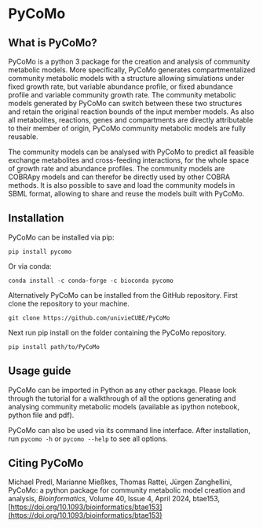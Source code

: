 # PyCoMo
## What is PyCoMo?
PyCoMo is a python 3 package for the creation and analysis of community metabolic models. More specifically, PyCoMo generates compartmentalized community metabolic models with a structure allowing simulations under fixed growth rate, but variable abundance profile, or fixed abundance profile and variable community growth rate. The community metabolic models generated by PyCoMo can switch between these two structures and retain the original reaction bounds of the input member models. As also all metabolites, reactions, genes and compartments are directly attributable to their member of origin, PyCoMo community metabolic models are fully reusable.

The community models can be analysed with PyCoMo to predict all feasible exchange metabolites and cross-feeding interactions, for the whole space of growth rate and abundance profiles. The community models are COBRApy models and can therefor be directly used by other COBRA methods. It is also possible to save and load the community models in SBML format, allowing to share and reuse the models built with PyCoMo.

## Installation
PyCoMo can be installed via pip:
```
pip install pycomo
```
Or via conda:
```
conda install -c conda-forge -c bioconda pycomo
```
Alternatively PyCoMo can be installed from the GitHub repository. First clone the repository to your machine.
```
git clone https://github.com/univieCUBE/PyCoMo
```
Next run pip install on the folder containing the PyCoMo repository.
```
pip install path/to/PyCoMo
```

## Usage guide
PyCoMo can be imported in Python as any other package. Please look through the tutorial for a walkthrough of all the options generating and analysing community metabolic models (available as ipython notebook, python file and pdf).

PyCoMo can also be used via its command line interface. After installation, run ```pycomo -h``` or ```pycomo --help``` to see all options.
## Citing PyCoMo
Michael Predl, Marianne Mießkes, Thomas Rattei, Jürgen Zanghellini, PyCoMo: a python package for community metabolic model creation and analysis, _Bioinformatics_, Volume 40, Issue 4, April 2024, btae153, [https://doi.org/10.1093/bioinformatics/btae153](https://doi.org/10.1093/bioinformatics/btae153)
